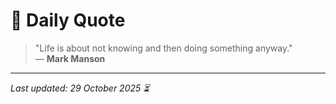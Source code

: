 # 📜 Daily Quote

> "Life is about not knowing and then doing something anyway."  
> — **Mark Manson**

---

_Last updated: 29 October 2025 ⏳_
